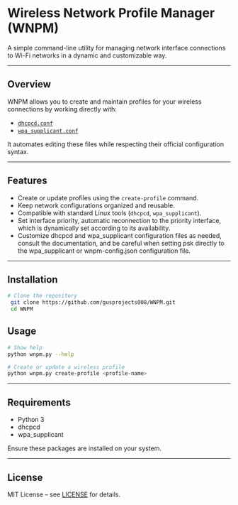 # Wireless Network Profile Manager (WNPM)

A simple command-line utility for managing network interface connections to Wi-Fi networks in a dynamic and customizable way.

---

## Overview

WNPM allows you to create and maintain profiles for your wireless connections by working directly with:

* [`dhcpcd.conf`](https://wiki.archlinux.org/title/Dhcpcd)
* [`wpa_supplicant.conf`](https://wiki.archlinux.org/title/Wpa_supplicant)

It automates editing these files while respecting their official configuration syntax.

---

## Features

* Create or update profiles using the `create-profile` command.
* Keep network configurations organized and reusable.
* Compatible with standard Linux tools (`dhcpcd`, `wpa_supplicant`).
* Set interface priority, automatic reconnection to the priority interface, which is dynamically set according to its availability.
* Customize dhcpcd and wpa_supplicant configuration files as needed, consult the documentation, and be careful when setting psk directly to the wpa_supplicant or wnpm-config.json configuration file.

---

## Installation

```bash
# Clone the repository
 git clone https://github.com/gusprojects008/WNPM.git
 cd WNPM
```

## Usage

```bash
# Show help
python wnpm.py --help

# Create or update a wireless profile
python wnpm.py create-profile <profile-name>
```

---

## Requirements

* Python 3
* dhcpcd
* wpa\_supplicant

Ensure these packages are installed on your system.

---

## License

MIT License – see [LICENSE](LICENSE) for details.
